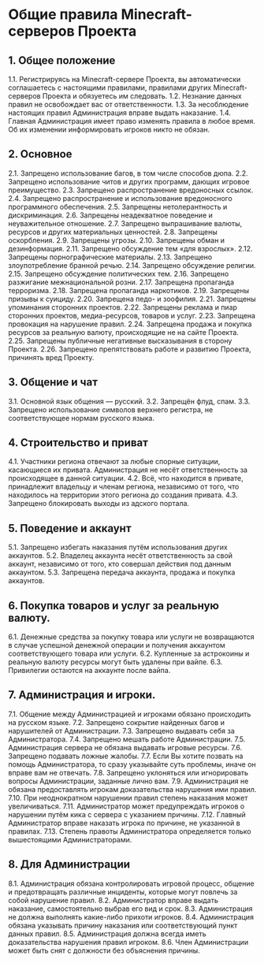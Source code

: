 # Общие правила Minecraft-серверов Проекта

## 1. Общее положение

  1.1. Регистрируясь на Minecraft-сервере Проекта, вы автоматически соглашаетесь с настоящими правилами, правилами других Minecraft-серверов Проекта и обязуетесь им следовать.
  1.2. Незнание данных правил не освобождает вас от ответственности.
  1.3. За несоблюдение настоящих правил Администрация вправе выдать наказание.
  1.4. Главная Администрация имеет право изменять правила в любое время. Об их изменении информировать игроков никто не обязан.

## 2. Основное

  2.1. Запрещено использование багов, в том числе способов дюпа.
  2.2. Запрещено использование читов и других программ, дающих игровое преимущество.
  2.3. Запрещено распространение вредоносных ссылок.
  2.4. Запрещено распространение и использование вредоносного программного обеспечения.
  2.5. Запрещены нетолерантность и дискриминация.
  2.6. Запрещены неадекватное поведение и неуважительное отношение.
  2.7. Запрещено выпрашивание валюты, ресурсов и других материальных ценностей.
  2.8. Запрещены оскорбления.
  2.9. Запрещены угрозы.
  2.10. Запрещены обман и дезинформация.
  2.11. Запрещено обсуждение тем «для взрослых».
  2.12. Запрещены порнографические материалы.
  2.13. Запрещено злоупотребление бранной речью.
  2.14. Запрещено обсуждение религии.
  2.15. Запрещено обсуждение политических тем.
  2.16. Запрещено разжигание межнациональной розни.
  2.17. Запрещена пропаганда терроризма.
  2.18. Запрещена пропаганда наркотиков.
  2.19. Запрещены призывы к суициду.
  2.20. Запрещена педо- и зоофилия.
  2.21. Запрещены упоминания сторонних проектов.
  2.22. Запрещены реклама и пиар сторонних проектов, медиа-ресурсов, товаров и услуг.
  2.23. Запрещена провокация на нарушение правил.
  2.24. Запрещена продажа и покупка ресурсов за реальную валюту, происходящие не на сайте Проекта.
  2.25. Запрещены публичные негативные высказывания в сторону Проекта.
  2.26. Запрещено препятствовать работе и развитию Проекта, причинять вред Проекту.

## 3. Общение и чат

  3.1. Основной язык общения — русский.
  3.2. Запрещён флуд, спам.
  3.3. Запрещено использование символов верхнего регистра, не соответствующее нормам русского языка.

## 4. Строительство и приват

  4.1. Участники региона отвечают за любые спорные ситуации, касающиеся их привата. Администрация не несёт ответственность за происходящее в данной ситуации.
  4.2. Всё, что находится в привате, принадлежит владельцу и членам региона, независимо от того, что находилось на территории этого региона до создания привата.
  4.3. Запрещено блокировать выходы из адского портала.

## 5. Поведение и аккаунт

  5.1. Запрещено избегать наказания путём использования других аккаунтов.
  5.2. Владелец аккаунта несёт ответственность за свой аккаунт, независимо от того, кто совершал действия под данным аккаунтом.
  5.3. Запрещена передача аккаунта, продажа и покупка аккаунтов.

## 6. Покупка товаров и услуг за реальную валюту.

  6.1. Денежные средства за покупку товара или услуги не возвращаются в случае успешной денежной операции и получения аккаунтом соответствующего товара или услуги.
  6.2. Купленные за астрокоины и реальную валюту ресурсы могут быть удалены при вайпе.
  6.3. Привилегии остаются на аккаунте после вайпа.

## 7. Администрация и игроки.

  7.1. Общение между Администрацией и игроками обязано происходить на русском языке.
  7.2. Запрещено сокрытие найденных багов и нарушителей от Администрации.
  7.3. Запрещено выдавать себя за Администратора.
  7.4. Запрещено мешать работе Администрации.
  7.5. Администрация сервера не обязана выдавать игровые ресурсы.
  7.6. Запрещено подавать ложные жалобы.
  7.7. Если Вы хотите позвать на помощь Администратора, то сразу указывайте суть проблемы, иначе он вправе вам не отвечать.
  7.8. Запрещено уклоняться или игнорировать вопросы Администрации, заданные лично вам.
  7.9. Администрация не обязана предоставлять игрокам доказательства нарушения ими правил.
  7.10. При неоднократном нарушении правил степень наказания может увеличиваться.
  7.11. Администратор может предупреждать игроков о нарушении путём кика с сервера с указанием причины.
  7.12. Главный Администратор вправе наказать игрока по причине, не указанной в правилах.
  7.13. Степень правоты Администратора определяется только вышестоящими Администраторами.

## 8. Для Администрации

  8.1. Администрация обязана контролировать игровой процесс, общение и предотвращать различные инциденты, которые могут повлечь за собой нарушение правил.
  8.2. Администратор вправе выдать наказание, самостоятельно выбрав его вид и срок.
  8.3. Администрация не должна выполнять какие-либо прихоти игроков.
  8.4. Администрация обязана указывать причину наказания или соответствующий пункт данных правил.
  8.5. Администрация должна всегда иметь доказательства нарушения правил игроком.
  8.6. Член Администрации может быть снят с должности без объяснения причины.
